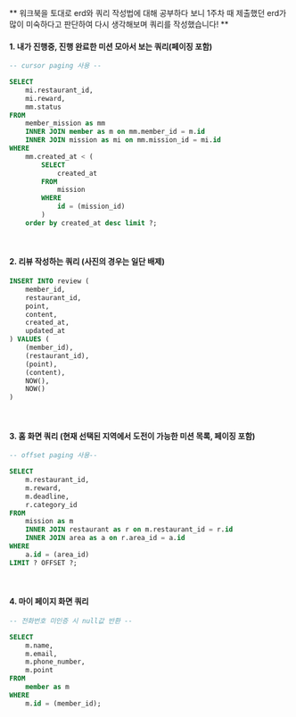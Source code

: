 ** 워크북을 토대로 erd와 쿼리 작성법에 대해 공부하다 보니 1주차 때 제출했던 erd가 많이 미숙하다고 판단하여 다시 생각해보며 쿼리를 작성했습니다! **

#### 1. 내가 진행중, 진행 완료한 미션 모아서 보는 쿼리(페이징 포함)

```sql
-- cursor paging 사용 --

SELECT
    mi.restaurant_id,
    mi.reward,
    mm.status
FROM
    member_mission as mm
    INNER JOIN member as m on mm.member_id = m.id
    INNER JOIN mission as mi on mm.mission_id = mi.id
WHERE
    mm.created_at < (
        SELECT
            created_at
        FROM
            mission
        WHERE
            id = (mission_id)
        )
    order by created_at desc limit ?;
```

<br>

#### 2. 리뷰 작성하는 쿼리 (사진의 경우는 일단 배제)

```sql
INSERT INTO review (
    member_id,
    restaurant_id,
    point,
    content,
    created_at,
    updated_at
) VALUES (
    (member_id),
    (restaurant_id),
    (point),
    (content),
    NOW(),
    NOW()
)
```

<br>

#### 3. 홈 화면 쿼리 (현재 선택된 지역에서 도전이 가능한 미션 목록, 페이징 포함)

```sql
-- offset paging 사용--

SELECT
    m.restaurant_id,
    m.reward,
    m.deadline,
    r.category_id
FROM
    mission as m
    INNER JOIN restaurant as r on m.restaurant_id = r.id
    INNER JOIN area as a on r.area_id = a.id
WHERE
    a.id = (area_id)
LIMIT ? OFFSET ?;
```

<br>

#### 4. 마이 페이지 화면 쿼리

```sql
-- 전화번호 미인증 시 null값 반환 --

SELECT
    m.name,
    m.email,
    m.phone_number,
    m.point
FROM
    member as m
WHERE
    m.id = (member_id);
```